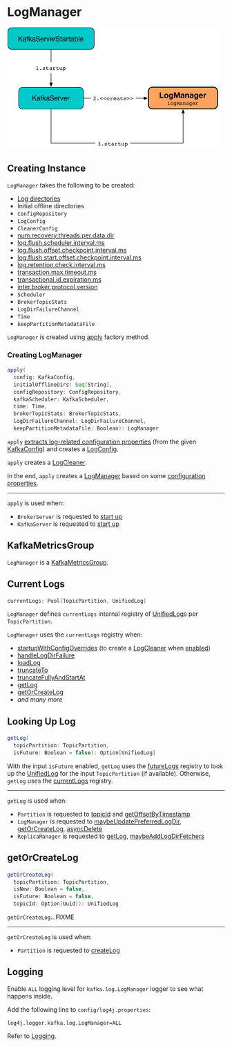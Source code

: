 # LogManager

![LogManager and KafkaServer](../images/LogManager.png)

## Creating Instance

`LogManager` takes the following to be created:

* <span id="logDirs"> [Log directories](../KafkaConfig.md#logDirs)
* <span id="initialOfflineDirs"> Initial offline directories
* <span id="configRepository"> `ConfigRepository`
* <span id="initialDefaultConfig"> `LogConfig`
* <span id="cleanerConfig"> `CleanerConfig`
* <span id="recoveryThreadsPerDataDir"> [num.recovery.threads.per.data.dir](../KafkaConfig.md#numRecoveryThreadsPerDataDir)
* <span id="flushCheckMs"> [log.flush.scheduler.interval.ms](../KafkaConfig.md#logFlushSchedulerIntervalMs)
* <span id="flushRecoveryOffsetCheckpointMs"> [log.flush.offset.checkpoint.interval.ms](../KafkaConfig.md#logFlushOffsetCheckpointIntervalMs)
* <span id="flushStartOffsetCheckpointMs"> [log.flush.start.offset.checkpoint.interval.ms](../KafkaConfig.md#logFlushStartOffsetCheckpointIntervalMs)
* <span id="retentionCheckMs"> [log.retention.check.interval.ms](../KafkaConfig.md#logCleanupIntervalMs)
* <span id="maxTransactionTimeoutMs"> [transaction.max.timeout.ms](../KafkaConfig.md#transactionMaxTimeoutMs)
* <span id="maxPidExpirationMs"> [transactional.id.expiration.ms](../KafkaConfig.md#transactionalIdExpirationMs)
* <span id="interBrokerProtocolVersion"> [inter.broker.protocol.version](../KafkaConfig.md#interBrokerProtocolVersion)
* <span id="scheduler"> `Scheduler`
* <span id="brokerTopicStats"> `BrokerTopicStats`
* <span id="logDirFailureChannel"> `LogDirFailureChannel`
* <span id="time"> `Time`
* <span id="keepPartitionMetadataFile"> `keepPartitionMetadataFile`

`LogManager` is created using [apply](#apply) factory method.

### <span id="apply"> Creating LogManager

```scala
apply(
  config: KafkaConfig,
  initialOfflineDirs: Seq[String],
  configRepository: ConfigRepository,
  kafkaScheduler: KafkaScheduler,
  time: Time,
  brokerTopicStats: BrokerTopicStats,
  logDirFailureChannel: LogDirFailureChannel,
  keepPartitionMetadataFile: Boolean): LogManager
```

`apply` [extracts log-related configuration properties](LogConfig.md#extractLogConfigMap) (from the given [KafkaConfig](../KafkaConfig.md)) and creates a [LogConfig](LogConfig.md).

`apply` creates a [LogCleaner](LogCleaner.md#cleanerConfig).

In the end, `apply` creates a [LogManager](#creating-instance) based on some [configuration properties](../KafkaConfig.md).

---

`apply` is used when:

* `BrokerServer` is requested to [start up](../kraft/BrokerServer.md#logManager)
* `KafkaServer` is requested to [start up](../broker/KafkaServer.md#logManager)

## <span id="KafkaMetricsGroup"> KafkaMetricsGroup

`LogManager` is a [KafkaMetricsGroup](../metrics/KafkaMetricsGroup.md).

## <span id="currentLogs"> Current Logs

```scala
currentLogs: Pool[TopicPartition, UnifiedLog]
```

`LogManager` defines `currentLogs` internal registry of [UnifiedLog](UnifiedLog.md)s per `TopicPartition`.

`LogManager` uses the `currentLogs` registry when:

* [startupWithConfigOverrides](#startupWithConfigOverrides) (to create a [LogCleaner](LogCleaner.md) when [enabled](CleanerConfig.md#enableCleaner))
* [handleLogDirFailure](#handleLogDirFailure)
* [loadLog](#loadLog)
* [truncateTo](#truncateTo)
* [truncateFullyAndStartAt](#truncateFullyAndStartAt)
* [getLog](#getLog)
* [getOrCreateLog](#getOrCreateLog)
* _and many more_

## <span id="getLog"> Looking Up Log

```scala
getLog(
  topicPartition: TopicPartition,
  isFuture: Boolean = false): Option[UnifiedLog]
```

With the input `isFuture` enabled, `getLog` uses the [futureLogs](#futureLogs) registry to look up the [UnifiedLog](UnifiedLog.md) for the input `TopicPartition` (if available). Otherwise, `getLog` uses the [currentLogs](#currentLogs) registry.

---

`getLog` is used when:

* `Partition` is requested to [topicId](../Partition.md#topicId) and [getOffsetByTimestamp](../Partition.md#getOffsetByTimestamp)
* `LogManager` is requested to [maybeUpdatePreferredLogDir](#maybeUpdatePreferredLogDir), [getOrCreateLog](#getOrCreateLog), [asyncDelete](#asyncDelete)
* `ReplicaManager` is requested to [getLog](../ReplicaManager.md#getLog), [maybeAddLogDirFetchers](../ReplicaManager.md#maybeAddLogDirFetchers)

## <span id="getOrCreateLog"> getOrCreateLog

```scala
getOrCreateLog(
  topicPartition: TopicPartition,
  isNew: Boolean = false,
  isFuture: Boolean = false,
  topicId: Option[Uuid]): UnifiedLog
```

`getOrCreateLog`...FIXME

---

`getOrCreateLog` is used when:

* `Partition` is requested to [createLog](../Partition.md#createLog)

## Logging

Enable `ALL` logging level for `kafka.log.LogManager` logger to see what happens inside.

Add the following line to `config/log4j.properties`:

```text
log4j.logger.kafka.log.LogManager=ALL
```

Refer to [Logging](../logging.md).
